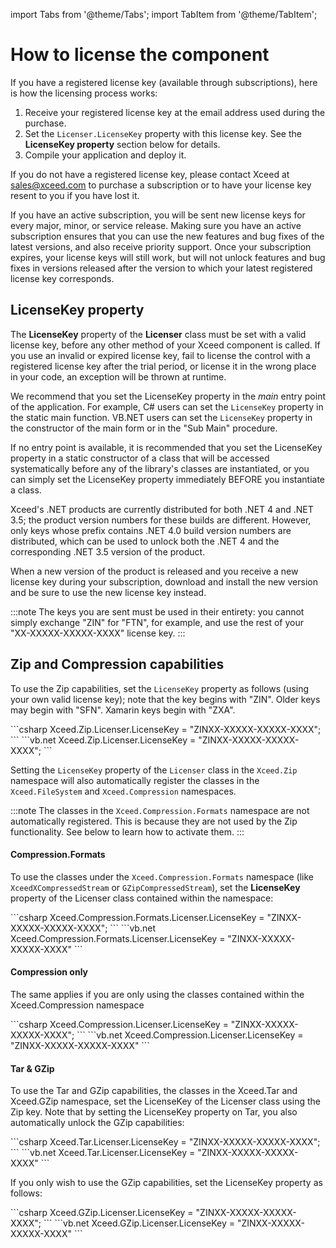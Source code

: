 import Tabs from '@theme/Tabs';
import TabItem from '@theme/TabItem';

# How to license the component

If you have a registered license key (available through subscriptions), here is how the licensing process works:

1. Receive your registered license key at the email address used during the purchase.
2. Set the `Licenser.LicenseKey` property with this license key. See the **LicenseKey property** section below for details.
3. Compile your application and deploy it.

If you do not have a registered license key, please contact Xceed at [sales@xceed.com](mailto:sales@xceed.com) to purchase a subscription or to have your license key resent to you if you have lost it.

If you have an active subscription, you will be sent new license keys for every major, minor, or service release. Making sure you have an active subscription ensures that you can use the new features and bug fixes of the latest versions, and also receive priority support. Once your subscription expires, your license keys will still work, but will not unlock features and bug fixes in versions released after the version to which your latest registered license key corresponds.

## LicenseKey property

The **LicenseKey** property of the **Licenser** class must be set with a valid license key, before any other method of your Xceed component is called. If you use an invalid or expired license key, fail to license the control with a registered license key after the trial period, or license it in the wrong place in your code, an exception will be thrown at runtime.

We recommend that you set the LicenseKey property in the _main_ entry point of the application. For example, C# users can set the `LicenseKey` property in the static main function. VB.NET users can set the `LicenseKey` property in the constructor of the main form or in the "Sub Main" procedure.

If no entry point is available, it is recommended that you set the LicenseKey property in a static constructor of a class that will be accessed systematically before any of the library's classes are instantiated, or you can simply set the LicenseKey property immediately BEFORE you instantiate a class.

Xceed's .NET products are currently distributed for both .NET 4 and .NET 3.5; the product version numbers for these builds are different. However, only keys whose prefix contains .NET 4.0 build version numbers are distributed, which can be used to unlock both the .NET 4 and the corresponding .NET 3.5 version of the product.

When a new version of the product is released and you receive a new license key during your subscription, download and install the new version and be sure to use the new license key instead.

:::note
The keys you are sent must be used in their entirety: you cannot simply exchange "ZIN" for "FTN", for example, and use the rest of your "XX-XXXXX-XXXXX-XXXX" license key.
:::

## Zip and Compression capabilities

To use the Zip capabilities, set the `LicenseKey` property as follows (using your own valid license key); note that the key begins with "ZIN". Older keys may begin with "SFN". Xamarin keys begin with "ZXA".

<Tabs>
  <TabItem value="csharp" label="C#" default>
    ```csharp
      Xceed.Zip.Licenser.LicenseKey = "ZINXX-XXXXX-XXXXX-XXXX";
    ```
  </TabItem>
  <TabItem value="vb.net" label="Visual Basic .NET">
    ```vb.net
      Xceed.Zip.Licenser.LicenseKey = "ZINXX-XXXXX-XXXXX-XXXX";
    ```
  </TabItem>
</Tabs>

Setting the `LicenseKey` property of the `Licenser` class in the `Xceed.Zip` namespace will also automatically register the classes in the `Xceed.FileSystem` and `Xceed.Compression` namespaces.

:::note
The classes in the `Xceed.Compression.Formats` namespace are not automatically registered. This is because they are not used by the Zip functionality. See below to learn how to activate them.
:::

#### Compression.Formats
To use the classes under the `Xceed.Compression.Formats` namespace (like `XceedXCompressedStream` or `GZipCompressedStream`), set the **LicenseKey** property of the Licenser class contained within the namespace:

<Tabs>
  <TabItem value="csharp" label="C#" default>
    ```csharp
      Xceed.Compression.Formats.Licenser.LicenseKey = "ZINXX-XXXXX-XXXXX-XXXX";
    ```
  </TabItem>
  <TabItem value="vb.net" label="Visual Basic .NET">
    ```vb.net
      Xceed.Compression.Formats.Licenser.LicenseKey = "ZINXX-XXXXX-XXXXX-XXXX"
    ```
  </TabItem>
</Tabs>

#### Compression only
The same applies if you are only using the classes contained within the Xceed.Compression namespace

<Tabs>
  <TabItem value="csharp" label="C#" default>
    ```csharp
      Xceed.Compression.Licenser.LicenseKey = "ZINXX-XXXXX-XXXXX-XXXX";
    ```
  </TabItem>
  <TabItem value="vb.net" label="Visual Basic .NET">
    ```vb.net
      Xceed.Compression.Licenser.LicenseKey = "ZINXX-XXXXX-XXXXX-XXXX"
    ```
  </TabItem>
</Tabs>

#### Tar & GZip

To use the Tar and GZip capabilities, the classes in the Xceed.Tar and Xceed.GZip namespace, set the LicenseKey of the Licenser class using the Zip key. Note that by setting the LicenseKey property on Tar, you also automatically unlock the GZip capabilities:

<Tabs>
  <TabItem value="csharp" label="C#" default>
    ```csharp
      Xceed.Tar.Licenser.LicenseKey = "ZINXX-XXXXX-XXXXX-XXXX";
    ```
  </TabItem>
  <TabItem value="vb.net" label="Visual Basic .NET">
    ```vb.net
      Xceed.Tar.Licenser.LicenseKey = "ZINXX-XXXXX-XXXXX-XXXX"
    ```
  </TabItem>
</Tabs>

If you only wish to use the GZip capabilities, set the LicenseKey property as follows:

<Tabs>
  <TabItem value="csharp" label="C#" default>
    ```csharp
      Xceed.GZip.Licenser.LicenseKey = "ZINXX-XXXXX-XXXXX-XXXX";
    ```
  </TabItem>
  <TabItem value="vb.net" label="Visual Basic .NET">
    ```vb.net
      Xceed.GZip.Licenser.LicenseKey = "ZINXX-XXXXX-XXXXX-XXXX"
    ```
  </TabItem>
</Tabs>